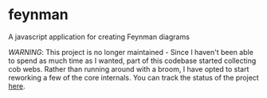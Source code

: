# feynman
A javascript application for creating Feynman diagrams

*WARNING*: This project is no longer maintained - Since I haven't been able to spend as much time as I wanted,
  part of this codebase started collecting cob webs. Rather than running around with a broom, I have opted 
  to start reworking a few of the core internals. You can track the status of the project [here](https://github.com/AlecAivazis/feynman-node). 
